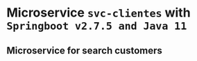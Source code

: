 # Microservice `svc-clientes` with `Springboot v2.7.5 and Java 11`
## Microservice for search customers